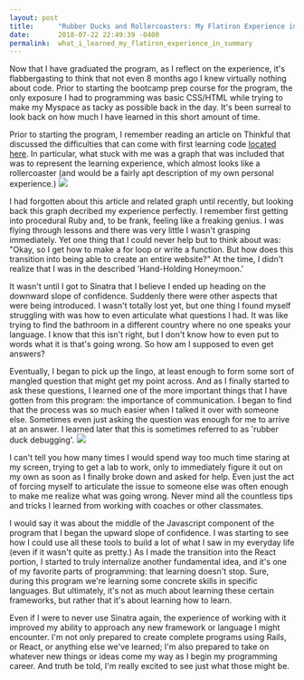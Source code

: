 ```yaml
---
layout: post
title:      "Rubber Ducks and Rollercoasters: My Flatiron Experience in Summary"
date:       2018-07-22 22:49:39 -0400
permalink:  what_i_learned_my_flatiron_experience_in_summary
---
```



Now that I have graduated the program, as I reflect on the experience, it's flabbergasting to think that not even 8 months ago I knew virtually nothing about code. Prior to starting the bootcamp prep course for the program, the only exposure I had to programming was basic CSS/HTML while trying to make my Myspace as tacky as possible back in the day. It's been surreal to look back on how much I have learned in this short amount of time. 

Prior to starting the program, I remember reading an article on Thinkful that discussed the difficulties that can come with first learning code [located here](https://www.thinkful.com/blog/why-learning-to-code-is-so-damn-hard/). In particular, what stuck with me was a graph that was included that was to represent the learning experience, which almost looks like a rollercoaster (and would be a fairly apt description of my own personal experience.) ![](https://s3.amazonaws.com/viking_education/web_development/blog/coding_is_hard_confidence_competence.png) 

I had forgotten about this article and related graph until recently, but looking back this graph decribed my experience perfectly. I remember first getting into procedural Ruby and, to be frank, feeling like a freaking genius. I was flying through lessons and there was very little I wasn't grasping immediately. Yet one thing that I could never help but to think about was: "Okay, so I get how to make a for loop or write a function. But how does this transition into being able to create an entire website?" At the time, I didn't realize that I was in the described 'Hand-Holding Honeymoon.' 

It wasn't until I got to Sinatra that I believe I ended up heading on the downward slope of confidence. Suddenly there were other aspects that were being introduced. I wasn't totally lost yet, but one thing I found myself struggling with was how to even articulate what questions I had. It was like trying to find the bathroom in a different country where no one speaks your language. I know that this isn't right, but I don't know how to even put to words what it is that's going wrong. So how am I supposed to even get answers?

Eventually, I began to pick up the lingo, at least enough to form some sort of mangled question that might get my point across. And as I finally started to ask these questions, I learned one of the more important things that I have gotten from this program: the importance of communication. I began to find that the process was so much easier when I talked it over with someone else. Sometimes even just asking the question was enough for me to arrive at an answer. I learned later that this is sometimes referred to as 'rubber duck debugging'. ![](https://upload.wikimedia.org/wikipedia/en/e/ef/StackExchange_Rubber_Duck_Avatar_April_Fools_2018.png)

I can't tell you how many times I would spend way too much time staring at my screen, trying to get a lab to work, only to immediately figure it out on my own as soon as I finally broke down and asked for help. Even just the act of forcing myself to articulate the issue to someone else was often enough to make me realize what was going wrong. Never mind all the countless tips and tricks I learned from working with coaches or other classmates.

I would say it was about the middle of the Javascript component of the program that I began the upward slope of confidence. I was starting to see how I could use all these tools to build a lot of what I saw in my everyday life (even if it wasn't quite as pretty.) As I made the transition into the React portion, I started to truly internalize another fundamental idea, and it's one of my favorite parts of programming: that learning doesn't stop. Sure, during this program we're learning some concrete skills in specific languages. But ultimately, it's not as much about learning these certain frameworks, but rather that it's about learning how to learn. 

Even if I were to never use Sinatra again, the experience of working with it improved my ability to approach any new framework or language I might encounter. I'm not only prepared to create complete programs using Rails, or React, or anything else we've learned; I'm also prepared to take on whatever new things or ideas come my way as I begin my programming career. And truth be told, I'm really excited to see just what those might be.
